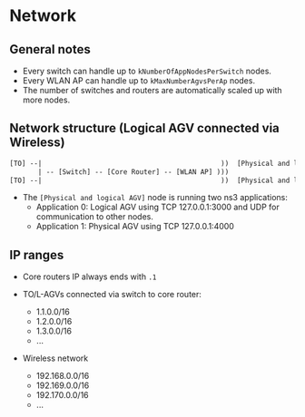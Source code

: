 # Network

## General notes

* Every switch can handle up to ``kNumberOfAppNodesPerSwitch`` nodes.
* Every WLAN AP can handle up to ``kMaxNumberAgvsPerAp`` nodes.
* The number of switches and routers are automatically scaled up with more nodes.

## Network structure (Logical AGV connected via Wireless)

```txt
[TO] --|                                            ))  [Physical and logical AGV]
       | -- [Switch] -- [Core Router] -- [WLAN AP] )))
[TO] --|                                            ))  [Physical and logical AGV]
```

* The ``[Physical and logical AGV]`` node is running two ns3 applications:
    * Application 0: Logical AGV using TCP 127.0.0.1:3000 and UDP for communication to other nodes.
    * Application 1: Physical AGV using TCP 127.0.0.1:4000

## IP ranges

* Core routers IP always ends with ``.1``

* TO/L-AGVs connected via switch to core router:
    * 1.1.0.0/16
    * 1.2.0.0/16
    * 1.3.0.0/16
    * ...
* Wireless network
    * 192.168.0.0/16
    * 192.169.0.0/16
    * 192.170.0.0/16
    * ...
